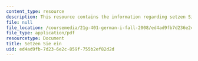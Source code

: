 ```yaml
---
content_type: resource
description: This resource contains the information regarding setzen Sie ein.
file: null
file_location: /coursemedia/21g-401-german-i-fall-2008/ed4ad9fb7d236e2c859f755b2ef82d2d_MIT21G_401F08_sitzen_set.pdf
file_type: application/pdf
resourcetype: Document
title: Setzen Sie ein
uid: ed4ad9fb-7d23-6e2c-859f-755b2ef82d2d
---
```

